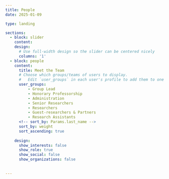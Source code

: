 ```yaml
---
title: People
date: 2025-01-09

type: landing

sections:
  - block: slider 
    content:
    design:
      # Use full-width design so the slider can be centered nicely
      columns: '1'
  - block: people
    content:
      title: Meet the Team
      # Choose which groups/teams of users to display.
      #   Edit `user_groups` in each user's profile to add them to one or more of these groups.
      user_groups:
          - Group Lead
          - Honorary Professorship
          - Administration
          - Senior Researchers
          - Researchers
          - Guest-researchers & Partners
          - Research Assistants
      <!-- sort_by: Params.last_name -->
      sort_by: weight
      sort_ascending: true
      
    design:
      show_interests: false
      show_role: true
      show_social: false
      show_organizations: false
      
      
---
```

